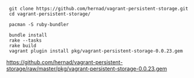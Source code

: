  


     git clone https://github.com/hernad/vagrant-persistent-storage.git
     cd vagrant-persistent-storage/

     pacman -S ruby-bundler

     bundle install
     rake --tasks
     rake build
     vagrant plugin install pkg/vagrant-persistent-storage-0.0.23.gem



  https://github.com/hernad/vagrant-persistent-storage/raw/master/pkg/vagrant-persistent-storage-0.0.23.gem


